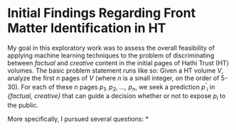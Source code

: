 # Initial Findings Regarding Front Matter Identification in HT

My goal in this exploratory work was to assess the overall feasibility
of applying machine learning techniques to the problem of discriminating
between *factual* and *creative* content in the initial pages of
Hathi Trust (HT) volumes.  The basic problem statement runs like so:
Given a HT volume *V*, analyze the first *n* pages of *V* (where *n*
is a small integer, on the order of 5-30).  For each of these *n* pages
*p<sub>1</sub>, p<sub>2</sub>, ..., p<sub>n</sub>*, we seek a prediction
*p<sup>'</sup><sub>i</sub>* in *{factual, creative}* that can guide
a decision whether or not to expose *p<sub>i</sub>* to the public.

More specifically, I pursued several 
questions:
  * 
